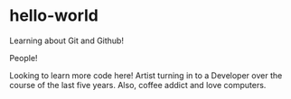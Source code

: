 # hello-world
Learning about Git and Github!

People! 

Looking to learn more code here! Artist turning in to a Developer over the course of the last five years. 
Also, coffee addict and love computers. 
